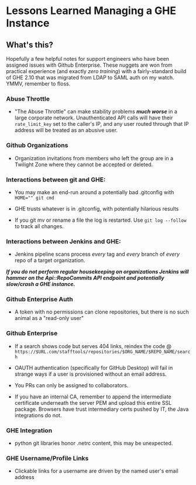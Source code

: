 # Lessons Learned Managing a GHE Instance

## What's this?

Hopefully a few helpful notes for support engineers who have been assigned issues with Github Enterprise. These nuggets are won from practical experience (and exactly *zero training*) with a fairly-standard build of GHE 2.10 that was migrated from LDAP to SAML auth on my watch. YMMV, remember to floss.


### Abuse Throttle

* "The Abuse Throttle" can make stability problems ***much worse*** in a large corporate network. Unauthenticated API calls will have their ```rate_limit_key``` set to the caller's IP, and any user routed through that IP address will be treated as an abusive user.

### Github Organizations

* Organization invitations from members who left the group are in a Twilight Zone where they cannot be accepted or deleted.


### Interactions between git and GHE:

* You may make an end-run around a potentially bad .gitconfig with ```HOME="" git cmd```

* GHE trusts whatever is in .gitconfig, with potentially hilarious results

* If you git mv or rename a file the log is restarted. Use ```git log --follow``` to track all changes.


### Interactions between Jenkins and GHE:

* Jenkins pipeline scans process *every* tag and *every* branch of *every* repo of a target organization.  

***If you do not perform regular housekeeping on organizations Jenkins will hammer on the Api::RepoCommits API endpoint and potentially slow/crash a GHE instance.***


### Github Enterprise Auth

* A token with no permissions can clone repositories, but there is no such animal as a "read-only user"


### Github Enterprise

* If a search shows code but serves 404 links, reindex the code @ ```https://$URL.com/stafftools/repositories/$ORG_NAME/$REPO_NAME/search```  

* OAUTH authentication (specifically for GitHub Desktop) will fail in strange ways if a user is provisioned without an email address.  

* You PRs can only be assigned to collaborators.  

* If you have an internal CA, remember to append the intermediate certificate underneath the server PEM and upload this entire SSL package. Browsers have trust intermediary certs pushed by IT, the Java integrations do not.


### GHE Integration

* python git libraries honor .netrc content, this may be unexpected.



### GHE Username/Profile Links

* Clickable links for a username are driven by the named user's email address
